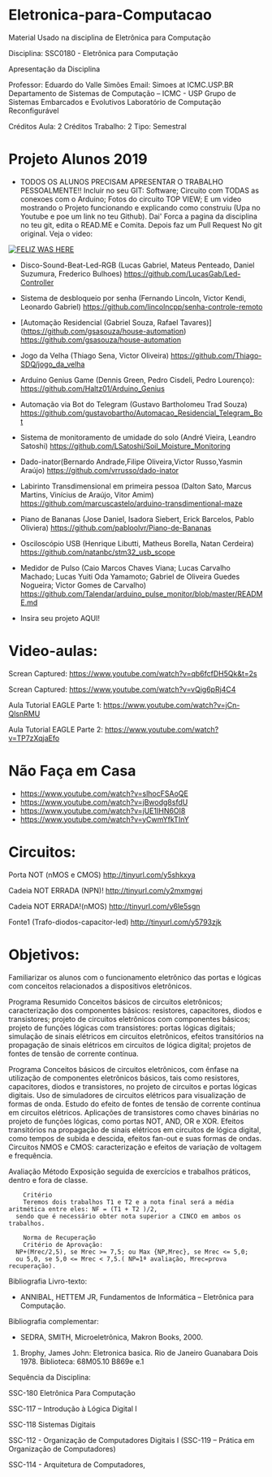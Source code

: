 # Eletronica-para-Computacao
Material Usado na disciplina de Eletrônica para Computação


Disciplina: SSC0180 - Eletrônica para Computação


Apresentação da Disciplina

Professor: Eduardo do Valle Simões
Email: Simoes at ICMC.USP.BR
Departamento de Sistemas de Computação – ICMC - USP
Grupo de Sistemas Embarcados e Evolutivos
Laboratório de Computação Reconfigurável

Créditos Aula: 	2
Créditos Trabalho: 	2
Tipo: 	Semestral

# Projeto Alunos 2019

- TODOS OS ALUNOS PRECISAM APRESENTAR O TRABALHO PESSOALMENTE!! Incluir no seu GIT: Software; Circuito com TODAS as conexoes com o Arduino; Fotos do circuito TOP VIEW; E um video mostrando o Projeto funcionando e explicando como construiu (Upa no Youtube e poe um link no teu Github). Dai' Forca a pagina da disciplina no teu git, edita o READ.ME e Comita. Depois faz um Pull Request No git original. Veja o video: 

[![FELIZ WAS HERE](http://img.youtube.com/vi/0vT8zuG9CYM/0.jpg)](http://www.youtube.com/watch?v=0vT8zuG9CYM)


- Disco-Sound-Beat-Led-RGB (Lucas Gabriel, Mateus Penteado, Daniel Suzumura, Frederico Bulhoes)
https://github.com/LucasGab/Led-Controller
- Sistema de desbloqueio por senha (Fernando Lincoln, Victor Kendi, Leonardo Gabriel)
https://github.com/lincolncpp/senha-controle-remoto
- [Automação Residencial (Gabriel Souza, Rafael Tavares)] (https://github.com/gsasouza/house-automation) 
https://github.com/gsasouza/house-automation
- Jogo da Velha (Thiago Sena, Victor Oliveira)
https://github.com/Thiago-SDQ/jogo_da_velha
- Arduino Genius Game (Dennis Green, Pedro Cisdeli, Pedro Lourenço):<br/>
https://github.com/Haltz01/Arduino_Genius
- Automação via Bot do Telegram (Gustavo Bartholomeu Trad Souza)
https://github.com/gustavobartho/Automacao_Residencial_Telegram_Bot
- Sistema de monitoramento de umidade do solo (André Vieira, Leandro Satoshi)
https://github.com/LSatoshi/Soil_Moisture_Monitoring
- Dado-inator(Bernardo Andrade,Filipe Oliveira,Victor Russo,Yasmin Araújo)
https://github.com/vrrusso/dado-inator
- Labirinto Transdimensional em primeira pessoa (Dalton Sato, Marcus Martins, Vinícius de Araújo, Vitor Amim)
https://github.com/marcuscastelo/arduino-transdimentional-maze
- Piano de Bananas (Jose Daniel, Isadora Siebert, Erick Barcelos, Pablo Oliviera)
https://github.com/pabloolvr/Piano-de-Bananas
- Osciloscópio USB (Henrique Libutti, Matheus Borella, Natan Cerdeira)
https://github.com/natanbc/stm32_usb_scope
- Medidor de Pulso (Caio Marcos Chaves Viana; Lucas Carvalho Machado; Lucas Yuiti Oda Yamamoto; Gabriel de Oliveira Guedes Nogueira; Victor Gomes de Carvalho)
https://github.com/Talendar/arduino_pulse_monitor/blob/master/README.md

- Insira seu projeto AQUI!

# Video-aulas:

Screan Captured: https://www.youtube.com/watch?v=qb6fcfDH5Qk&t=2s

Screan Captured: https://www.youtube.com/watch?v=vQig6pRj4C4

Aula Tutorial EAGLE Parte 1: https://www.youtube.com/watch?v=jCn-QlsnRMU

Aula Tutorial EAGLE Parte 2: https://www.youtube.com/watch?v=TP7zXqjaEfo

# Não Faça em Casa

 - https://www.youtube.com/watch?v=slhocFSAoQE
 - https://www.youtube.com/watch?v=jBwodg8sfdU
 - https://www.youtube.com/watch?v=jUE1IHN6OI8
 - https://www.youtube.com/watch?v=yCwmYfkTInY

# Circuitos:

Porta NOT (nMOS e CMOS) http://tinyurl.com/y5shkxya

Cadeia NOT ERRADA (NPN)! http://tinyurl.com/y2mxmgwj

Cadeia NOT ERRADA!(nMOS) http://tinyurl.com/y6le5sgn

Fonte1 (Trafo-diodos-capacitor-led) http://tinyurl.com/y5793zjk


# Objetivos:

Familiarizar os alunos com o funcionamento eletrônico das portas e lógicas com conceitos relacionados a dispositivos eletrônicos.
 
Programa Resumido
Conceitos básicos de circuitos eletrônicos; caracterização dos componentes básicos: resistores, capacitores, diodos e transistores; projeto de circuitos eletrônicos com componentes básicos; projeto de funções lógicas com transistores: portas lógicas digitais; simulação de sinais elétricos em circuitos eletrônicos, efeitos transitórios na propagação de sinais elétricos em circuitos de lógica digital; projetos de fontes de tensão de corrente contínua.
 

Programa
Conceitos básicos de circuitos eletrônicos, com ênfase na utilização de componentes eletrônicos básicos, tais como resistores, capacitores, diodos e transistores, no projeto de circuitos e portas lógicas digitais. Uso de simuladores de circuitos elétricos para visualização de formas de onda. Estudo do efeito de fontes de tensão de corrente contínua em circuitos elétricos. Aplicações de transistores como chaves binárias no projeto de funções lógicas, como portas NOT, AND, OR e XOR. Efeitos transitórios na propagação de sinais elétricos em circuitos de lógica digital, como tempos de subida e descida, efeitos fan-out e suas formas de ondas. Circuitos NMOS e CMOS: caracterização e efeitos de variação de voltagem e frequência.
 

Avaliação
     	Método
     	Exposição seguida de exercícios e trabalhos práticos, dentro e fora de classe.
 
     	Critério
     	Teremos dois trabalhos T1 e T2 e a nota final será a média aritmética entre eles: NF = (T1 + T2 )/2, 
      sendo que é necessário obter nota superior a CINCO em ambos os trabalhos.
 
     	Norma de Recuperação
     	Critério de Aprovação: 
      NP+(Mrec/2,5), se Mrec >= 7,5; ou Max {NP,Mrec}, se Mrec <= 5,0;
      ou 5,0, se 5,0 <= Mrec < 7,5.( NP=1ª avaliação, Mrec=prova recuperação).
 

Bibliografia
Livro-texto: 
- ANNIBAL, HETTEM JR, Fundamentos de Informática – Eletrônica para Computação.

Bibliografia complementar:
- SEDRA, SMITH, Microeletrônica, Makron Books, 2000. 

1) Brophy, James John: Eletronica basica.
 Rio de Janeiro Guanabara Dois 1978.
Biblioteca:  68M05.10 B869e e.1

 
Sequência da Disciplina:

SSC-180 Eletrônica Para Computação

SSC-117 – Introdução à Lógica Digital I

SSC-118 Sistemas Digitais

SSC-112 - Organização de Computadores Digitais I
(SSC-119 – Prática em Organização de Computadores)

SSC-114 - Arquitetura de Computadores, 
